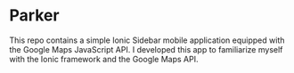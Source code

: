 # Parker

This repo contains a simple Ionic Sidebar mobile application equipped with the Google Maps JavaScript API. I developed this app to familiarize myself with the Ionic framework and the Google Maps API.
